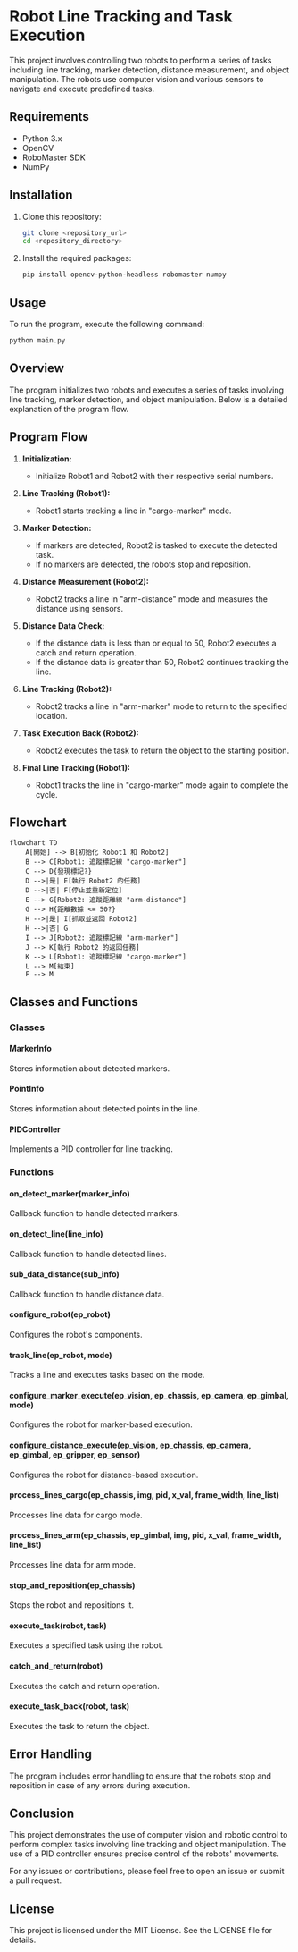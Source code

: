 # Robot Line Tracking and Task Execution

This project involves controlling two robots to perform a series of tasks including line tracking, marker detection, distance measurement, and object manipulation. The robots use computer vision and various sensors to navigate and execute predefined tasks.

## Requirements

- Python 3.x
- OpenCV
- RoboMaster SDK
- NumPy

## Installation

1. Clone this repository:
    ```bash
    git clone <repository_url>
    cd <repository_directory>
    ```

2. Install the required packages:
    ```bash
    pip install opencv-python-headless robomaster numpy
    ```

## Usage

To run the program, execute the following command:
```bash
python main.py
```

## Overview

The program initializes two robots and executes a series of tasks involving line tracking, marker detection, and object manipulation. Below is a detailed explanation of the program flow.

## Program Flow

1. **Initialization:**
   - Initialize Robot1 and Robot2 with their respective serial numbers.

2. **Line Tracking (Robot1):**
   - Robot1 starts tracking a line in "cargo-marker" mode.

3. **Marker Detection:**
   - If markers are detected, Robot2 is tasked to execute the detected task.
   - If no markers are detected, the robots stop and reposition.

4. **Distance Measurement (Robot2):**
   - Robot2 tracks a line in "arm-distance" mode and measures the distance using sensors.

5. **Distance Data Check:**
   - If the distance data is less than or equal to 50, Robot2 executes a catch and return operation.
   - If the distance data is greater than 50, Robot2 continues tracking the line.

6. **Line Tracking (Robot2):**
   - Robot2 tracks a line in "arm-marker" mode to return to the specified location.

7. **Task Execution Back (Robot2):**
   - Robot2 executes the task to return the object to the starting position.

8. **Final Line Tracking (Robot1):**
   - Robot1 tracks the line in "cargo-marker" mode again to complete the cycle.

## Flowchart

```mermaid
flowchart TD
    A[開始] --> B[初始化 Robot1 和 Robot2]
    B --> C[Robot1: 追蹤標記線 "cargo-marker"]
    C --> D{發現標記?}
    D -->|是| E[執行 Robot2 的任務]
    D -->|否| F[停止並重新定位]
    E --> G[Robot2: 追蹤距離線 "arm-distance"]
    G --> H{距離數據 <= 50?}
    H -->|是| I[抓取並返回 Robot2]
    H -->|否| G
    I --> J[Robot2: 追蹤標記線 "arm-marker"]
    J --> K[執行 Robot2 的返回任務]
    K --> L[Robot1: 追蹤標記線 "cargo-marker"]
    L --> M[結束]
    F --> M
```

## Classes and Functions

### Classes

#### MarkerInfo
Stores information about detected markers.

#### PointInfo
Stores information about detected points in the line.

#### PIDController
Implements a PID controller for line tracking.

### Functions

#### on_detect_marker(marker_info)
Callback function to handle detected markers.

#### on_detect_line(line_info)
Callback function to handle detected lines.

#### sub_data_distance(sub_info)
Callback function to handle distance data.

#### configure_robot(ep_robot)
Configures the robot's components.

#### track_line(ep_robot, mode)
Tracks a line and executes tasks based on the mode.

#### configure_marker_execute(ep_vision, ep_chassis, ep_camera, ep_gimbal, mode)
Configures the robot for marker-based execution.

#### configure_distance_execute(ep_vision, ep_chassis, ep_camera, ep_gimbal, ep_gripper, ep_sensor)
Configures the robot for distance-based execution.

#### process_lines_cargo(ep_chassis, img, pid, x_val, frame_width, line_list)
Processes line data for cargo mode.

#### process_lines_arm(ep_chassis, ep_gimbal, img, pid, x_val, frame_width, line_list)
Processes line data for arm mode.

#### stop_and_reposition(ep_chassis)
Stops the robot and repositions it.

#### execute_task(robot, task)
Executes a specified task using the robot.

#### catch_and_return(robot)
Executes the catch and return operation.

#### execute_task_back(robot, task)
Executes the task to return the object.

## Error Handling

The program includes error handling to ensure that the robots stop and reposition in case of any errors during execution.

## Conclusion

This project demonstrates the use of computer vision and robotic control to perform complex tasks involving line tracking and object manipulation. The use of a PID controller ensures precise control of the robots' movements.

For any issues or contributions, please feel free to open an issue or submit a pull request.

## License

This project is licensed under the MIT License. See the LICENSE file for details.
